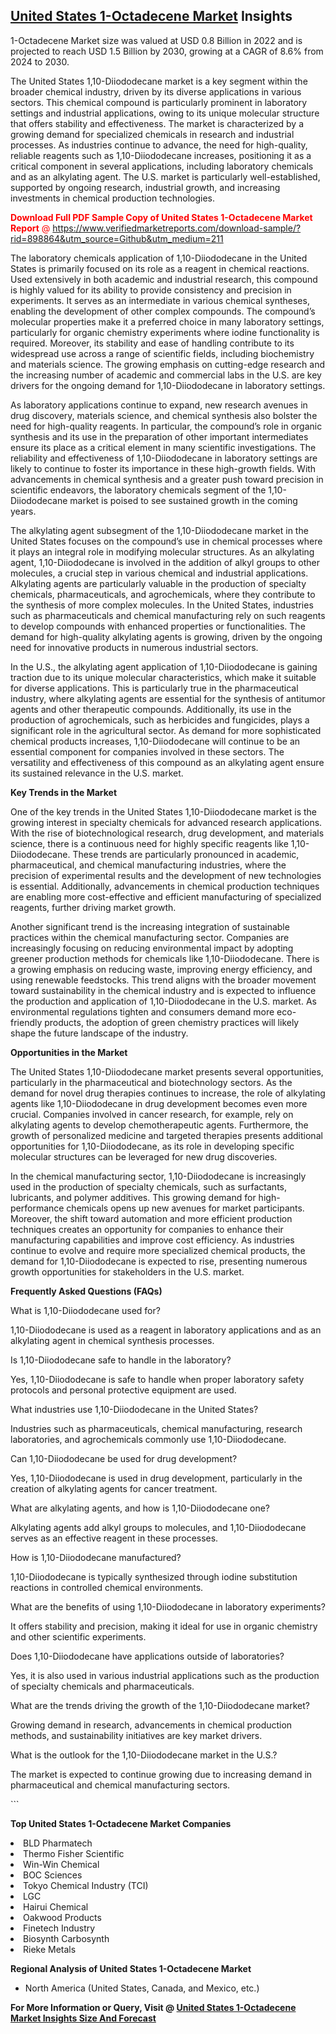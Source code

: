<h2><a href="https://www.verifiedmarketreports.com/download-sample/?rid=898864&amp;utm_source=Github&amp;utm_medium=211" target="_blank">United States 1-Octadecene Market</a> Insights</h2><p>1-Octadecene Market size was valued at USD 0.8 Billion in 2022 and is projected to reach USD 1.5 Billion by 2030, growing at a CAGR of 8.6% from 2024 to 2030.</p><p><p>The United States 1,10-Diiododecane market is a key segment within the broader chemical industry, driven by its diverse applications in various sectors. This chemical compound is particularly prominent in laboratory settings and industrial applications, owing to its unique molecular structure that offers stability and effectiveness. The market is characterized by a growing demand for specialized chemicals in research and industrial processes. As industries continue to advance, the need for high-quality, reliable reagents such as 1,10-Diiododecane increases, positioning it as a critical component in several applications, including laboratory chemicals and as an alkylating agent. The U.S. market is particularly well-established, supported by ongoing research, industrial growth, and increasing investments in chemical production technologies.<p><span class=""><span style="color: #ff0000;"><strong>Download Full PDF Sample Copy of United States 1-Octadecene Market Report</strong> @ </span><a href="https://www.verifiedmarketreports.com/download-sample/?rid=898864&amp;utm_source=Github&amp;utm_medium=211" target="_blank">https://www.verifiedmarketreports.com/download-sample/?rid=898864&amp;utm_source=Github&amp;utm_medium=211</a></span></p></p><p>The laboratory chemicals application of 1,10-Diiododecane in the United States is primarily focused on its role as a reagent in chemical reactions. Used extensively in both academic and industrial research, this compound is highly valued for its ability to provide consistency and precision in experiments. It serves as an intermediate in various chemical syntheses, enabling the development of other complex compounds. The compound’s molecular properties make it a preferred choice in many laboratory settings, particularly for organic chemistry experiments where iodine functionality is required. Moreover, its stability and ease of handling contribute to its widespread use across a range of scientific fields, including biochemistry and materials science. The growing emphasis on cutting-edge research and the increasing number of academic and commercial labs in the U.S. are key drivers for the ongoing demand for 1,10-Diiododecane in laboratory settings.<p>As laboratory applications continue to expand, new research avenues in drug discovery, materials science, and chemical synthesis also bolster the need for high-quality reagents. In particular, the compound’s role in organic synthesis and its use in the preparation of other important intermediates ensure its place as a critical element in many scientific investigations. The reliability and effectiveness of 1,10-Diiododecane in laboratory settings are likely to continue to foster its importance in these high-growth fields. With advancements in chemical synthesis and a greater push toward precision in scientific endeavors, the laboratory chemicals segment of the 1,10-Diiododecane market is poised to see sustained growth in the coming years.<p>The alkylating agent subsegment of the 1,10-Diiododecane market in the United States focuses on the compound’s use in chemical processes where it plays an integral role in modifying molecular structures. As an alkylating agent, 1,10-Diiododecane is involved in the addition of alkyl groups to other molecules, a crucial step in various chemical and industrial applications. Alkylating agents are particularly valuable in the production of specialty chemicals, pharmaceuticals, and agrochemicals, where they contribute to the synthesis of more complex molecules. In the United States, industries such as pharmaceuticals and chemical manufacturing rely on such reagents to develop compounds with enhanced properties or functionalities. The demand for high-quality alkylating agents is growing, driven by the ongoing need for innovative products in numerous industrial sectors.<p>In the U.S., the alkylating agent application of 1,10-Diiododecane is gaining traction due to its unique molecular characteristics, which make it suitable for diverse applications. This is particularly true in the pharmaceutical industry, where alkylating agents are essential for the synthesis of antitumor agents and other therapeutic compounds. Additionally, its use in the production of agrochemicals, such as herbicides and fungicides, plays a significant role in the agricultural sector. As demand for more sophisticated chemical products increases, 1,10-Diiododecane will continue to be an essential component for companies involved in these sectors. The versatility and effectiveness of this compound as an alkylating agent ensure its sustained relevance in the U.S. market.<p><strong>Key Trends in the Market</strong></p><p>One of the key trends in the United States 1,10-Diiododecane market is the growing interest in specialty chemicals for advanced research applications. With the rise of biotechnological research, drug development, and materials science, there is a continuous need for highly specific reagents like 1,10-Diiododecane. These trends are particularly pronounced in academic, pharmaceutical, and chemical manufacturing industries, where the precision of experimental results and the development of new technologies is essential. Additionally, advancements in chemical production techniques are enabling more cost-effective and efficient manufacturing of specialized reagents, further driving market growth.</p><p>Another significant trend is the increasing integration of sustainable practices within the chemical manufacturing sector. Companies are increasingly focusing on reducing environmental impact by adopting greener production methods for chemicals like 1,10-Diiododecane. There is a growing emphasis on reducing waste, improving energy efficiency, and using renewable feedstocks. This trend aligns with the broader movement toward sustainability in the chemical industry and is expected to influence the production and application of 1,10-Diiododecane in the U.S. market. As environmental regulations tighten and consumers demand more eco-friendly products, the adoption of green chemistry practices will likely shape the future landscape of the industry.</p><p><strong>Opportunities in the Market</strong></p><p>The United States 1,10-Diiododecane market presents several opportunities, particularly in the pharmaceutical and biotechnology sectors. As the demand for novel drug therapies continues to increase, the role of alkylating agents like 1,10-Diiododecane in drug development becomes even more crucial. Companies involved in cancer research, for example, rely on alkylating agents to develop chemotherapeutic agents. Furthermore, the growth of personalized medicine and targeted therapies presents additional opportunities for 1,10-Diiododecane, as its role in developing specific molecular structures can be leveraged for new drug discoveries.</p><p>In the chemical manufacturing sector, 1,10-Diiododecane is increasingly used in the production of specialty chemicals, such as surfactants, lubricants, and polymer additives. This growing demand for high-performance chemicals opens up new avenues for market participants. Moreover, the shift toward automation and more efficient production techniques creates an opportunity for companies to enhance their manufacturing capabilities and improve cost efficiency. As industries continue to evolve and require more specialized chemical products, the demand for 1,10-Diiododecane is expected to rise, presenting numerous growth opportunities for stakeholders in the U.S. market.</p><p><strong>Frequently Asked Questions (FAQs)</strong></p><p>What is 1,10-Diiododecane used for?</p><p>1,10-Diiododecane is used as a reagent in laboratory applications and as an alkylating agent in chemical synthesis processes.</p><p>Is 1,10-Diiododecane safe to handle in the laboratory?</p><p>Yes, 1,10-Diiododecane is safe to handle when proper laboratory safety protocols and personal protective equipment are used.</p><p>What industries use 1,10-Diiododecane in the United States?</p><p>Industries such as pharmaceuticals, chemical manufacturing, research laboratories, and agrochemicals commonly use 1,10-Diiododecane.</p><p>Can 1,10-Diiododecane be used for drug development?</p><p>Yes, 1,10-Diiododecane is used in drug development, particularly in the creation of alkylating agents for cancer treatment.</p><p>What are alkylating agents, and how is 1,10-Diiododecane one?</p><p>Alkylating agents add alkyl groups to molecules, and 1,10-Diiododecane serves as an effective reagent in these processes.</p><p>How is 1,10-Diiododecane manufactured?</p><p>1,10-Diiododecane is typically synthesized through iodine substitution reactions in controlled chemical environments.</p><p>What are the benefits of using 1,10-Diiododecane in laboratory experiments?</p><p>It offers stability and precision, making it ideal for use in organic chemistry and other scientific experiments.</p><p>Does 1,10-Diiododecane have applications outside of laboratories?</p><p>Yes, it is also used in various industrial applications such as the production of specialty chemicals and pharmaceuticals.</p><p>What are the trends driving the growth of the 1,10-Diiododecane market?</p><p>Growing demand in research, advancements in chemical production methods, and sustainability initiatives are key market drivers.</p><p>What is the outlook for the 1,10-Diiododecane market in the U.S.?</p><p>The market is expected to continue growing due to increasing demand in pharmaceutical and chemical manufacturing sectors.</p>```</p><p><strong>Top United States 1-Octadecene Market Companies</strong></p><div data-test-id=""><p><li>BLD Pharmatech</li><li> Thermo Fisher Scientific</li><li> Win-Win Chemical</li><li> BOC Sciences</li><li> Tokyo Chemical Industry (TCI)</li><li> LGC</li><li> Hairui Chemical</li><li> Oakwood Products</li><li> Finetech Industry</li><li> Biosynth Carbosynth</li><li> Rieke Metals</li></p><div><strong>Regional Analysis of&nbsp;United States 1-Octadecene Market</strong></div><ul><li dir="ltr"><p dir="ltr">North America&nbsp;(United States, Canada, and Mexico, etc.)</p></li></ul><p><strong>For More Information or Query, Visit @&nbsp;</strong><strong><a href="https://www.verifiedmarketreports.com/product/1-octadecene-market/?utm_source=Github&amp;utm_medium=211" target="_blank">United States 1-Octadecene Market Insights Size And Forecast</a></strong></p></div>
